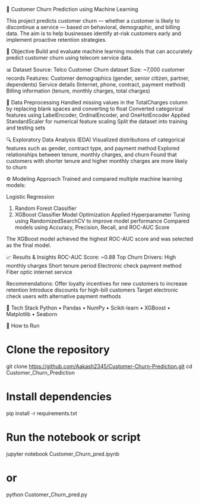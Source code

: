🧩 Customer Churn Prediction using Machine Learning

This project predicts customer churn — whether a customer is likely to discontinue a service — based on behavioral, demographic, and billing data. The aim is to help businesses identify at-risk customers early and implement proactive retention strategies.

🎯 Objective
Build and evaluate machine learning models that can accurately predict customer churn using telecom service data.

📊 Dataset
Source: Telco Customer Churn dataset
Size: ~7,000 customer records
Features:
Customer demographics (gender, senior citizen, partner, dependents)
Service details (Internet, phone, contract, payment method)
Billing information (tenure, monthly charges, total charges)

🧹 Data Preprocessing
Handled missing values in the TotalCharges column by replacing blank spaces and converting to float
Converted categorical features using LabelEncoder, OrdinalEncoder, and OneHotEncoder
Applied StandardScaler for numerical feature scaling
Split the dataset into training and testing sets

🔍 Exploratory Data Analysis (EDA)
Visualized distributions of categorical features such as gender, contract type, and payment method
Explored relationships between tenure, monthly charges, and churn
Found that customers with shorter tenure and higher monthly charges are more likely to churn

⚙️ Modeling Approach
Trained and compared multiple machine learning models:

Logistic Regression
  1) Random Forest Classifier
  2) XGBoost Classifier
Model Optimization
Applied Hyperparameter Tuning using RandomizedSearchCV to improve model performance
Compared models using Accuracy, Precision, Recall, and ROC-AUC Score

The XGBoost model achieved the highest ROC-AUC score and was selected as the final model.

📈 Results & Insights
ROC-AUC Score: ~0.88
Top Churn Drivers:
  High monthly charges
  Short tenure period
  Electronic check payment method
  Fiber optic internet service

Recommendations:
  Offer loyalty incentives for new customers to increase retention
  Introduce discounts for high-bill customers
  Target electronic check users with alternative payment methods

🧠 Tech Stack
Python • Pandas • NumPy • Scikit-learn • XGBoost • Matplotlib • Seaborn

🚀 How to Run
# Clone the repository
git clone https://github.com/Aakash2345/Customer-Churn-Prediction.git
cd Customer_Churn_Prediction

# Install dependencies
pip install -r requirements.txt

# Run the notebook or script
jupyter notebook Customer_Churn_pred.ipynb
# or
python Customer_Churn_pred.py
